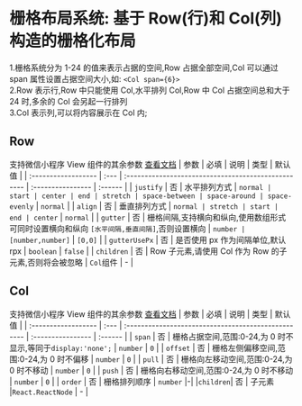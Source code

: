 # 栅格布局系统: 基于 Row(行)和 Col(列)构造的栅格化布局

1.栅格系统分为 1-24 的值来表示占据的空间,Row 占据全部空间,Col 可以通过 span 属性设置占据空间大小,如: `<Col span={6}>`  
2.Row 表示行,Row 中只能使用 Col,水平排列 Col,Row 中 Col 占据空间总和大于 24 时,多余的 Col 会另起一行排列  
3.Col 表示列,可以将内容展示在 Col 内;

## Row

支持微信小程序 View 组件的其余参数 [查看文档](https://developers.weixin.qq.com/miniprogram/dev/component/view.html)
| 参数 | 必填 | 说明 | 类型 | 默认值 |
| :------------------ | :--- | :-------------------------------------------------- | :---------------- | :------ |
| `justify` | 否 | 水平排列方式 | `normal | start | center | end | stretch | space-between | space-around | space-evenly` | `normal` |
| `align` | 否 | 垂直排列方式 | `normal | stretch | start | end | center` | `normal` |
| `gutter` | 否 | 栅格间隔,支持横向和纵向,使用数组形式可同时设置横向和纵向 `[水平间隔,垂直间隔]`,否则设置横向 | `number | [number,number]` | `[0,0]` |
| `gutterUsePx` | 否 | 是否使用 px 作为间隔单位,默认 rpx | `boolean` | `false` |
| `children` | 否 | Row 子元素,请使用 Col 作为 Row 的子元素,否则将会被忽略 | `Col`组件 | - |

## Col

支持微信小程序 View 组件的其余参数 [查看文档](https://developers.weixin.qq.com/miniprogram/dev/component/view.html)
| 参数 | 必填 | 说明 | 类型 | 默认值 |
| :------------------ | :--- | :-------------------------------------------------- | :---------------- | :------ |
| `span` | 否 | 栅格占据空间,范围:0-24,为 0 时不显示,等同于`display:'none';` | `number` | `0` |
| `offset` | 否 | 栅格左侧偏移空间,范围:0-24,为 0 时不偏移 | `number` | `0` |
| `pull` | 否 | 栅格向左移动空间,范围:0-24,为 0 时不移动 | `number` | `0` |
| `push` | 否 | 栅格向右移动空间,范围:0-24,为 0 时不移动 | `number` | `0` |
| `order` | 否 | 栅格排列顺序 | `number` |-|
|`children`| 否 | 子元素 |`React.ReactNode` | - |
